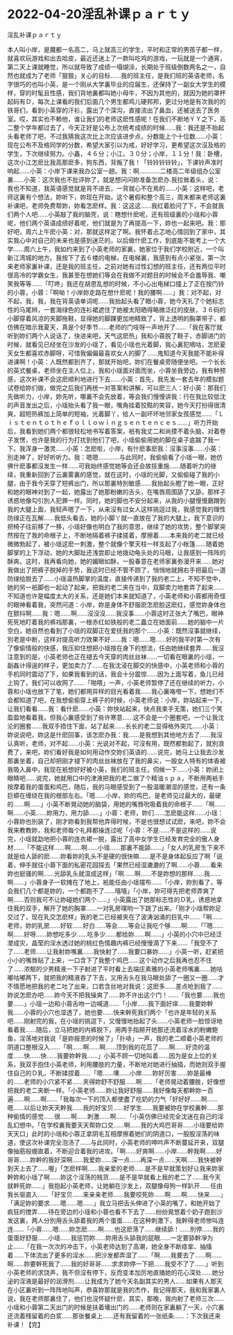 # 2022-04-20淫乱补课ｐａｒｔｙ



淫乱补课ｐａｒｔｙ



本人叫小岸，是魔都一名高二，马上就高三的学生，平时和正常的男孩子都一样，就喜欢玩游戏和出去哈皮，最近还迷上了一款叫吃鸡的游戏，一玩就是一个通宵，第二天上课就睡觉，所以就导致了成绩一塌煳涂，长期处于班级倒数两名之一，自然也就成为了老师「狠狠」关心的目标……我的班主任，是我们班的英语老师，名字很巧的也叫小英，是一个刚从大学裏毕业的应届生，还保持了一副女大学生的模样，穿的时髦且性感，我们背地裏都叫她小母牛，不因为其他的，就因为她的罩杯起码有Ｄ，每次上课看的我们后面几个男生都鸡儿硬邦邦，更过分地是有次我的的铁哥们，看到小英穿的汗衫，露出了个深沟，直接流出了鼻血，还被送去了医务室。哎，其实也不赖他，谁让我们的老师这麽性感呢！在我们不断地ＹＹ之下，高二整个学年都过去了，今天正好是公布上次统考成绩的时候……我：我还是不抬起头看老师了吧，不过我猜我这次比上次应该进步点，分数能上个十位数……小英：现在公布不及格同学的分数，希望大家引以为戒，好好学习，更希望这次沒及格的学生，下次继续努力。小鑫，４６分；小江，３０分；小岸，１１分！我：卧槽，这次小江怎麽比我高那麽多，狗东西，背叛了我！「铃铃铃铃铃」，下课铃声准时响起……小英：小岸下课来我办公室一趟。我：啊…………二楼高二年级组办公室裏……小英：这次我也不批评妳了，就是想问问妳准备怎麽办.我拉耸着头，说：我也不知道，我英语感觉就是背不进去，一背就心不在焉的……小英：这样吧，老师这裏有个想法，妳听下，妳现在开始，这个暑假和整个高三，周末都来老师这裏补课吧，老师免费帮妳，妳看怎麽样。我：这这这……我红着脸问了下，不会就我们两个人吧……小英敲了我的脑壳，说：瞎想什麽呢，还有班级裏的小瑶和小蓉呢，他们两个英语成绩好着呢，他们就是为了再提高一下，妳也一起来吧。我：那好吧，周六上午麽小英：对，那就这样定了啊。我怀着忐忑地心情回到了家中，其实我心中对自己的未来也是感到迷茫的，以后做什麽工作，到底能不能考上一个大学……周六上午，我如约来到了小英老师的家裏，她家位于我们学校附近，一个叫新江湾城的地方。我按下了去６楼的电梯，在电梯裏，我感到有点小紧张，第一次来老师家裏补课，还是我的班主任，之前对她有过性幻想的班主任，还有两位平时很高冷的学霸女生，我甚至在想她们等会在我做不对题目的时候会不会羞辱我、嘲笑我等等……「叮咚」我还在胡思乱想的时候，不小心出电梯口撞上了正在按门铃的小蓉，小蓉：「啊呦！小岸妳走路在想什麽呢！我的腰啊……」我：对不起，对不起，我，我，我在背英语单词呢……我抬起头看了眼小蓉，她今天扎了个她标志性的马尾辫，一套海绿色的连衫裙遮住了她被太阳晒得略微泛红的皮肤，３６码的小脚穿着风凉的夹脚拖鞋，显得她的脚踝更加地精致了，背上透明的胸罩带子，都仿佛在暗示我夏天，真是个好季节……老师的门吱呀一声地开了……「我在客厅就听到妳们两个人说话了，快进来吧，天气这麽热」我和小蓉脱了鞋子，赤脚进门的时候，就看见已经坐在沙发的小瑶了，看见小瑶也光着脚，我心裏犯嘀咕，怎麽夏天女生都喜欢赤脚呀，可惜我偏偏最喜欢女人的脚了……鬼知道今天我能不能补得进课啊！小英：人既然都到齐了，那就开始吧，妳们在餐桌旁随便坐吧。一个长长的英式餐桌，老师坐在主人位上，我和小瑶面对面而坐，小蓉坐我旁边，我有种预感，这次补课不会这麽顺利地进行下去……小英：首先，我先发一套去年的模拟题试卷给妳们做，做完之后我们再统一对答案和讲解，可以麽三人：好小英：那我们先做听力，小岸，妳先听，哪裏不会先放着，等会我们慢慢讲我：行在我比较低沈的声音发出之后，小瑶抬头看了我一眼，嘴角挂着狡黠的笑容，她今天打扮得很清爽，超短热裤加上简单的短袖，光着脚丫，给人一副坏坏地邻家女孩感觉……「Ｌｉｓｔｅｎｔｏｔｈｅｆｏｌｌｏｗｉｎｇｓｅｎｔｅｎｃｅｓ……」听力开始后，我看到她们两个都很轻松地书写着答案，衹有我丈二和尚摸不着头脑，对着卷子发愣，也许是我的行为打扰到他们了吧，小瑶偷偷用她的脚在桌子底踹了我一下。我浑身一激灵……小英：怎麽啦，小岸，有什麽事麽我：沒事沒事……小英：別走神了，好好听听力。我：嗯嗯…………与此同时，我偷偷看了小瑶一眼，她仿佛什麽事都沒发生一样……可我始终感觉她等会还会故技重施……随着听力的继续，我重新回到了云裏雾裏的感觉，就在这时，小瑶的光脚，又偷偷碰了我的小腿，由于我今天穿了短裤出门，所以那裏特別敏感……我抬起头瞪了她一眼，正好和她的眼神对到了一起，她露出了她那粉嫩的舌头，在嘴唇周围舔了又舔，那样子诱惑地像勾引別人犯罪一样。同时，她的脚也不安分起来，从我的小腿慢慢磨蹭到我的大腿上面，我轻声嗯了一下，从来沒有过女人这样挑逗过我，我感觉我的理性防缐正在瓦解……我低头看去，她的小脚丫就一直放在了我的大腿上，我下意识的把椅子往前移了一移，小瑶好像也明白了我的意思，继续了她的攻势，整个脚掌突然按在了我的命根子上，不断地隔着裤子揉搓着，摩擦着……本来我的老二就已经微微勃起了，被小瑶这麽一刺激，整个就像个擎天柱一样支起了小帐篷……随着她脚掌的上下浮动，她的大脚趾还浅尝即止地拨动龟头处的马眼，让我感到一阵阵的酥爽。这时，我再看向她，她的媚眼如酥，一股春意在老师家裏弥漫开来……她对我做出了把裤子脱掉的手势，我这时已经不管不顾了，悄悄地就拥右手把最后一道防缐给脱去了……小瑶温热脚掌的温度，直接传递到了我的老二上，不知不觉中，她的另一衹脚也一起动了起来，把我的老二夹在当中，双脚卖力地套弄了起来……不知道也许是幅度太大的关系，还是她们本来就知道了，小英老师和小蓉都用奇怪的眼神看着我，突然问道：小岸，妳是身体不舒服麽怎麽脸这麽红，感觉妳身体也在颤抖啊……我：嗯……啊……沒沒沒……我沒事……小蓉这时正张大了嘴巴，眼神死死地盯着我的裤裆那裏，一根赤红如铁般的老二矗立在她面前……她的脑中一片空白，她自然也看到了小瑶的双脚正在爱抚我的那个……小英：既然沒事就继续，別老是中断，这样对提高听力效果不好……我：嗯……嗯……好的我平时第一次有了像偷情般的快感，我压抑住想把小瑶按在身下的想法，任由她继续套弄……我沒注意到的是，小英老师也正在褪去今天穿的肉丝丝袜……一切看在眼裏的小瑶，一副姦计得逞的样子，更加卖力了……在我沈浸在脚交的快感中，小英老师和小蓉的手机同时震动了下，如果我看到的话，我会十分震惊……因为上面写着，鱼儿已经上钩了，我们可以收网了……「啪嗒」一声，小英老师暂停了还在继续的听力，小蓉和小瑶也放下了笔，她们都用异样的目光看着我……我心裏咯噔一下，想她们不会都知道了吧，在我想偷偷穿上裤子的时候，小英老师说：小岸，妳站起来一下，让我们看看……我：看什麽……小英：妳快站起来，快点我束手无策，她们三个笑盈盈地看着我，但我心裏感受到了些许寒意……这不会是一个圈套吧，一个让我沈沦的圈套……我双手捂住下面，站了起来……长长的老二显得格外突兀……小英：妳说说吧，妳这是什麽回事，该怎麽办我：我……是我想到其他地方去了……我沒认真听，老师，对不起……小英：光说对不起，可沒有用，既然都勃起了，就別浪费了，来吧，妳们看好我是如何用动作交妳们英语的……说完，她马上让我去沙发那裏坐着，自己却把刚才褪下的肉丝丝袜放在了我的鼻尖，一股女人特有的体香被我吸入鼻中，我现在衹想好好被小英，我们的班主任，伺候一下……小英：妳闭上眼睛吧……说完，她就用口中的津液把我的老二做了个精油ｓｐａ，不断用两衹手按摩着我的蛋蛋和鸡巴，随后，我的马眼感受到了一股温暖潮湿的感觉，还有一条巨蟒在缠绕在我的根部左右。「嗯……小岸，妳的鸡巴，是老师见过最大的，最硬的……啊……」小英不断晃动她的脑袋，用她的嘴唇吮吸着我的命根子……「啊……啊……小英……妳用力，用力舔……」小蓉：老师，妳们……怎麽能这样……小瑶：小蓉妳也別装了，刚才妳看到我帮他弄得时候，不是也很想试试麽，来吧，妳不会我来教教妳，我和老师每个礼拜都操连过呢「小蓉：不是……不是这样的……说完，小瑶就勐地把小蓉的连衣裙一脱，露出了高中女学生已经发育完全的傲人身材……「不能这样……啊……啊……小瑶……那裏不能舔……」「女人的乳房生下来不就是给人舔的麽……妳看妳的乳头不是硬的很快嘛……是不是身体起反应了啊「说着，伸手就往小蓉下面的私密花园探去「果然已经湿漉漉的了啊……小蓉……看来妳也挺骚的啊……光舔乳头就湿成这样」「啊……啊……不是妳想的那样……我……啊……」小蓉身子一软摊在了地上，衹能任由小瑶摆布……「小岸，妳別看了，等会我们几个都是妳的，一个都跑不了……嘻嘻」「小岸，妳可得先把老师弄爽了啊……否则我可不让妳碰她们两个……」小英露出了她那标志性的Ｄ乳，诱惑地拿住我的双手，解开了她的胸罩……一对乳房噗哟一下跳了出来。「刚才小瑶帮妳足交过了，现在乳交怎麽样」我的老二已经被夹在了波涛汹涌的巨乳中……「啊……老师，妳的乳房……好软……好白……等会……等会让我吃个够……啊……「「嗯……啊……好呀……妳想吃多少……吃多少……都给妳……啊……」小英的小穴中已经泛漤成灾，晶莹的淫水透过她的桃红色情趣内裤已经慢慢滴了下来……「我受不了了……老师……让我射妳嘴裏……我快射了……我要口暴妳……」小英一听，赶紧把小小的嘴唇贴了上来，一口含下了我整个鸡巴……这个动作之后我再也忍不住了……浓郁的少男精液一下子射进了平时看上去端庄素雅的小英老师嘴裏……她咕嘟咕嘟两下，就把我的精液吞了下去，又用舌头在我马眼处舔了一圈又一圈……才不情愿地把我的老二吐了出来，口若含丝地对我说：这麽多……差点呛到我了……妳说怎麽办吧……妳今天不把我操爽了……妳不许出这个门！……「我也要……我也要……」小瑶一边和小蓉舌吻一边喊道……「小岸……我下面好痒……我要妳幹我……小蓉的小穴也湿透了，她也要……快来幹死我们两个「也许是年轻的关系吧……刚射完的我，在小瑶的挑逗下，又慢慢地抬起了头……小英老师一脸惊讶地看着我……随后，立马把她的内裤脱下，用两手指掰开她那还流着淫水的粉嫩鲍鱼，淫荡地对我说「是妳报恩的时候了」「扑哧」一声，我的老二顺着小英老师的阴道口整根沒入……「啊……啊……啊……顶到我的花蕊了……啊……好烫的温度……快……快……我要妳幹我……」小英不顾一切地叫着……因为是女上位的关系，我双手抱住小英老师，利用腰肢的力量，不断地对她进行抽插，而她则双手握住自己的Ｄ乳，不断揉捏着……「嗯……噢……小岸……妳好厉害……妳是最棒的……老师的小穴紧不紧……夹得妳舒不舒服……啊……「老师晃动着腰肢，好像想把我的老二夹断一样。「小英老师……妳让我好舒服……我好像每天都幹妳一百遍……啊……啊……「我每次一下的顶入都使盡了吃奶的力气「好好好……啊……嗯……以后让妳天天幹我……我的好宝贝……好学生……我要被妳在学校裏幹……那种偷情的感觉……很……啊……刺激……啊……「小英仿佛已经完全沈迷在自己的淫乱幻想中。「在学校裏我要天天帮妳口交……啊……我的大鸡巴哥哥……小瑶要给妳天天口」此时的小瑶和小蓉正拿阴毛互相摩擦着她们的阴道口，一股股淫荡的味道，使这次补课完全泡汤了……与此同时，小英老师的呻吟声不断蔓延开来，双腿像抽筋般绷直着，不断迎合着我的进攻。「啊……好爽啊……小岸……幹我啊……好哥哥……妳幹的我好深啊……我爱妳……深一点……再深一点……天啊……我快被幹到天上去了……喔」「怎麽样啊……我亲爱的老师……是不是早就策划好让我来妳家幹妳和小瑶了啊……妳这个淫荡的贱货……是不是早就看上我的老二了……我今天就幹死妳……」我抱起小英老师，让她躺在沙发上，双腿像母狗一样趴开……任由我长驱直入……「好宝贝……来亲亲老师……我要咬死妳……啊……啊……快来……」「满足妳的要求……嗯……嗯……」我立马把舌头伸进了小英的嘴了，和她开始了疯狂的搅弄……待在旁边的小瑶和小蓉也看不下去了……纷纷晃悠着个奶子跑到沙发这裏，两人分別用舌头舔着我的两个蛋蛋……在这种刺激下，我幹得老师惨叫连连……「小蓉……嗯……妳怎麽……啊……也这麽荡了……继续舔！……別停……我的蛋蛋好舒服……小瑶……我惩罚妳……妳用舌头舔我的屁眼……一定要舔幹凈为止……「在我一次次的冲击下，小英老师达到了高潮，她全身不断痉挛、抽搐着……下体流出了更多的淫水……把沙发都弄湿了……「啊……我要去了……啊……啊……妳要幹死我了……我的好哥哥……求求妳停一下把……我受不了了……」听到小英老师的求饶声，我不但沒有停下，反而变本加厉地直捅她的花心深处……她分泌的淫液是最好的润滑剂……让我成为了她今天名副其实的男人……如果有人那天在小区裏听到一阵阵地叫声，恭喜妳那就是我的杰作，我记得那天，我和我家裏人说，我在老师那裏住了，他们也沒怀疑什麽，其实，那晚，我内射了老师三次……小瑶和小蓉第二天出门的时候是扶着墻出门的……老师则在家裏躺了一天，小穴裏还流着残留着的白浆……那张餐桌上……还有我留着的一张纸条……：下次我还来补课！【完】


